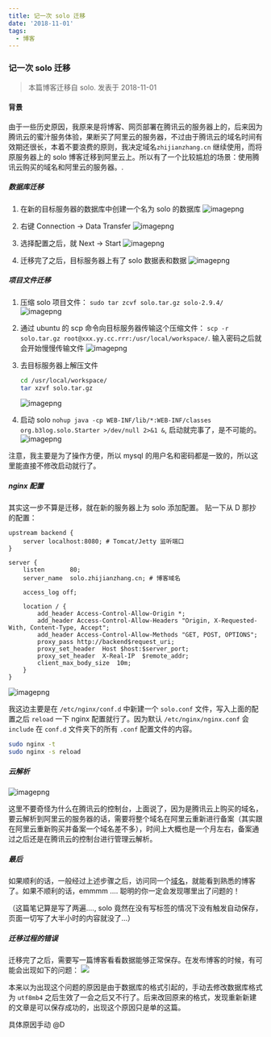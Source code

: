 ```yaml
---
title: 记一次 solo 迁移
date: '2018-11-01'
tags:
  - 博客
---
```


### 记一次 solo 迁移

> 本篇博客迁移自 solo. 发表于 2018-11-01

#### 背景

由于一些历史原因，我原来是将博客、网页部署在腾讯云的服务器上的，后来因为腾讯云的蜜汁服务体验，果断买了阿里云的服务器，不过由于腾讯云的域名时间有效期还很长，本着不要浪费的原则，我决定域名`zhijianzhang.cn` 继续使用，而将原服务器上的 solo 博客迁移到阿里云上。所以有了一个比较尴尬的场景：使用腾讯云购买的域名和阿里云的服务器。.

##### 数据库迁移

1. 在新的目标服务器的数据库中创建一个名为 solo 的数据库
   ![imagepng](https://imgconvert.csdnimg.cn/aHR0cDovL21lZGlhLnpoaWppYW56aGFuZy5jbi8vZmlsZS8yMDE4LzExLzljMjc1MDFjNWNiZjRiNzFhNTlhNTNiZmJlM2YwMTM3X2ltYWdlLnBuZw?x-oss-process=image/format,png)

2. 右键 Connection -> Data Transfer
   ![imagepng](https://imgconvert.csdnimg.cn/aHR0cDovL21lZGlhLnpoaWppYW56aGFuZy5jbi8vZmlsZS8yMDE4LzExL2EyOGExOGM1ZTZiMjQwODdiOTM1YmFhMDk0MzE4ZTA2X2ltYWdlLnBuZw?x-oss-process=image/format,png)

3) 选择配置之后，就 Next -> Start
   ![imagepng](https://imgconvert.csdnimg.cn/aHR0cDovL21lZGlhLnpoaWppYW56aGFuZy5jbi8vZmlsZS8yMDE4LzExL2Y2OGRkMDUyNjU5OTQ5MWI4NTdlOGUwMDg0Njk3ZDcyX2ltYWdlLnBuZw?x-oss-process=image/format,png)

4. 迁移完了之后，目标服务器上有了 solo 数据表和数据
   ![imagepng](https://imgconvert.csdnimg.cn/aHR0cDovL21lZGlhLnpoaWppYW56aGFuZy5jbi8vZmlsZS8yMDE4LzExLzBiYjM2OTgyMGYzMTQ0MTg4ODY5NTllYzMyODA1Yzc3X2ltYWdlLnBuZw?x-oss-process=image/format,png)

##### 项目文件迁移

1. 压缩 solo 项目文件： `sudo tar zcvf solo.tar.gz solo-2.9.4/`
   ![imagepng](https://imgconvert.csdnimg.cn/aHR0cDovL21lZGlhLnpoaWppYW56aGFuZy5jbi8vZmlsZS8yMDE4LzExL2UwMWNiMDg5NGNiNDQ3MTQ5ZmI2ZTVmOTQ5NmEwMWNlX2ltYWdlLnBuZw?x-oss-process=image/format,png)

2) 通过 ubuntu 的 scp 命令向目标服务器传输这个压缩文件： `scp -r solo.tar.gz root@xxx.yy.cc.rrr:/usr/local/workspace/`. 输入密码之后就会开始慢慢传输文件
   ![imagepng](https://imgconvert.csdnimg.cn/aHR0cDovL21lZGlhLnpoaWppYW56aGFuZy5jbi8vZmlsZS8yMDE4LzExLzdlNmExNWZiM2ZkMDQ4OGRiYTZjZmVjNGI3ZThmY2E1X2ltYWdlLnBuZw?x-oss-process=image/format,png)

3. 去目标服务器上解压文件
   ```bash
   cd /usr/local/workspace/
   tar xzvf solo.tar.gz
   ```
   ![imagepng](https://imgconvert.csdnimg.cn/aHR0cDovL21lZGlhLnpoaWppYW56aGFuZy5jbi8vZmlsZS8yMDE4LzExLzU5YWI3MGVlM2FiODQzMjc5M2ZiM2Q3ZWNhOTEwYjhhX2ltYWdlLnBuZw?x-oss-process=image/format,png)

4) 启动 solo `nohup java -cp WEB-INF/lib/*:WEB-INF/classes org.b3log.solo.Starter >/dev/null 2>&1 &`, 启动就完事了，是不可能的。
   ![imagepng](https://imgconvert.csdnimg.cn/aHR0cDovL21lZGlhLnpoaWppYW56aGFuZy5jbi8vZmlsZS8yMDE4LzExLzRhODNmYWQxYTBlZDRhZWE4NzM0NTdkYTQ4MDU1NWY3X2ltYWdlLnBuZw?x-oss-process=image/format,png)

注意，我主要是为了操作方便，所以 mysql 的用户名和密码都是一致的，所以这里能直接不修改启动就行了。

##### nginx 配置

其实这一步不算是迁移，就在新的服务器上为 solo 添加配置。 贴一下从 D 那抄的配置：

```nginx
upstream backend {
    server localhost:8080; # Tomcat/Jetty 监听端口
}

server {
    listen       80;
    server_name  solo.zhijianzhang.cn; # 博客域名

    access_log off;

    location / {
        add_header Access-Control-Allow-Origin *;
        add_header Access-Control-Allow-Headers "Origin, X-Requested-With, Content-Type, Accept";
        add_header Access-Control-Allow-Methods "GET, POST, OPTIONS";
        proxy_pass http://backend$request_uri;
        proxy_set_header  Host $host:$server_port;
        proxy_set_header  X-Real-IP  $remote_addr;
        client_max_body_size  10m;
    }
}

```

![imagepng](https://imgconvert.csdnimg.cn/aHR0cDovL21lZGlhLnpoaWppYW56aGFuZy5jbi8vZmlsZS8yMDE4LzExLzRiZjI0YzAzOWM1NzQ5ZmViYTEwZmQ5MmU4YWQ2MzI5X2ltYWdlLnBuZw?x-oss-process=image/format,png)

我这边主要是在 `/etc/nginx/conf.d` 中新建一个 `solo.conf` 文件，写入上面的配置之后 `reload` 一下 nginx 配置就行了。因为默认 `/etc/nginx/nginx.conf` 会 `include` 在 `conf.d` 文件夹下的所有 `.conf` 配置文件的内容。

```bash
sudo nginx -t
sudo nginx -s reload
```

##### 云解析

![imagepng](https://imgconvert.csdnimg.cn/aHR0cDovL21lZGlhLnpoaWppYW56aGFuZy5jbi8vZmlsZS8yMDE4LzExLzNkYWM0MjRmZDc5ZjQ4NTM4NDY2ZDk5OGI0MmM4MTNiX2ltYWdlLnBuZw?x-oss-process=image/format,png)

这里不要奇怪为什么在腾讯云的控制台，上面说了，因为是腾讯云上购买的域名，要云解析到阿里云的服务器的话，需要将整个域名在阿里云重新进行备案（其实跟在阿里云重新购买并备案一个域名差不多），时间上大概也是一个月左右，备案通过之后还是在腾讯云的控制台进行管理云解析。

##### 最后

如果顺利的话，一般经过上述步骤之后，访问同一个[域名](http://solo.zhijianzhang.cn)，就能看到熟悉的博客了。如果不顺利的话，emmmm .... 聪明的你一定会发现哪里出了问题的！

（这篇笔记算是写了两遍...., solo 竟然在没有写标签的情况下没有触发自动保存，页面一切写了大半小时的内容就没了...）

##### 迁移过程的错误

迁移完了之后，需要写一篇博客看看数据能够正常保存。在发布博客的时候，有可能会出现如下的问题： ![](https://imgconvert.csdnimg.cn/aHR0cDovL21lZGlhLnpoaWppYW56aGFuZy5jbi8vZmlsZS8yMDE4LzExLzg2OTJhYTNjNjQ0ODRmYWJiMWMwNzZiM2Q3MjNjYWQ1X2ltYWdlLnBuZw?x-oss-process=image/format,png)

本来以为出现这个问题的原因是由于数据库的格式引起的，手动去修改数据库格式为 `utf8mb4` 之后生效了一会之后又不行了。后来改回原来的格式，发现重新新建的文章是可以保存成功的，出现这个原因只是单的这篇。

具体原因手动 @D
